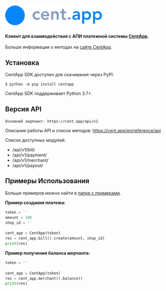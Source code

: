 # <img src="https://raw.githubusercontent.com/hteppl/centapp-sdk-python/master/docs/logo-main.svg" alt="logo-main" height="66">

#### Клиент для взаимодействия с АПИ платежной системы [CentApp](https://cent.app/).

Больше информации о методах на [сайте CentApp](https://cent.app/).

## Установка

CentApp SDK доступен для скачивания через PyPI:

```console
$ python -m pip install centapp
```

CentApp SDK поддерживает Python 3.7+.

## Версия API

`Основной эндпоинт: https://cent.app/api/v1`

Описание работы API и список методов: https://cent.app/en/reference/api

Список доступных модулей:

- /api/v1/bill/
- /api/v1/payment/
- /api/v1/merchant/
- /api/v1/payout/

## Примеры Использования

Больше примеров можно найти в [папке с примерами](https://github.com/hteppl/centapp-sdk-python/tree/master/examples).

**Пример создания платежа:**

```python
token = ''
amount = 100
shop_id = ''

cent_app = CentApp(token)
res = cent_app.bill().create(amount, shop_id)
print(res)
```

**Пример получения баланса мерчанта:**

```python
token = ''

cent_app = CentApp(token)
res = cent_app.merchant().balance()
print(res)
```

